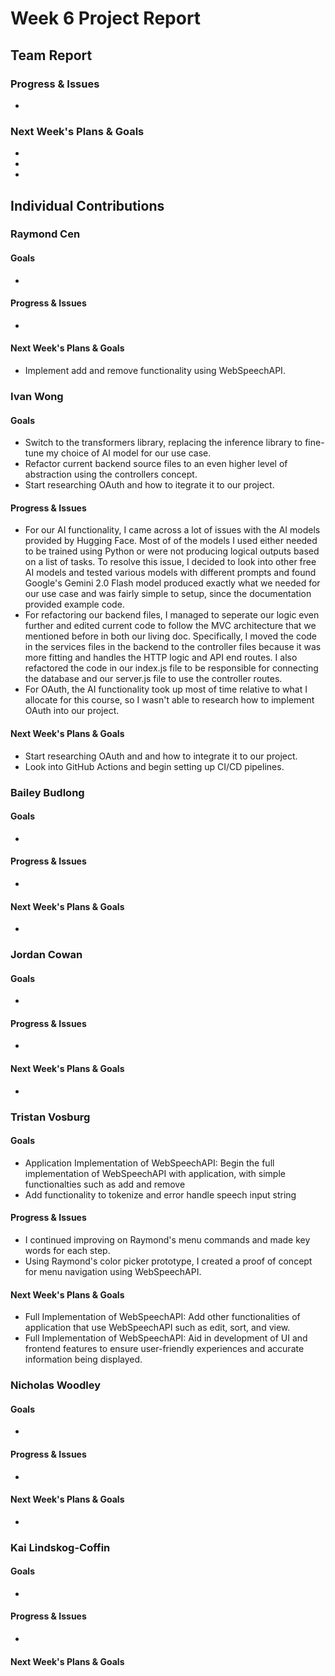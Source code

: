 # Week 6 Project Report

## Team Report

### Progress & Issues

* 

### Next Week's Plans & Goals

* 
* 
* 


## Individual Contributions

### Raymond Cen

#### Goals

* 

#### Progress & Issues

* 

#### Next Week's Plans & Goals

* Implement add and remove functionality using WebSpeechAPI.


### Ivan Wong

#### Goals

* Switch to the transformers library, replacing the inference library to fine-tune my choice of AI model for our use case.
* Refactor current backend source files to an even higher level of abstraction using the controllers concept.
* Start researching OAuth and how to itegrate it to our project.

#### Progress & Issues

* For our AI functionality, I came across a lot of issues with the AI models provided by Hugging Face. Most of of the models I used either needed to be trained using Python or were not producing logical outputs based on a list of tasks. To resolve this issue, I decided to look into other free AI models and tested various models with different prompts and found Google's Gemini 2.0 Flash model produced exactly what we needed for our use case and was fairly simple to setup, since the documentation provided example code.
* For refactoring our backend files, I managed to seperate our logic even further and edited current code to follow the MVC architecture that we mentioned before in both our living doc. Specifically, I moved the code in the services files in the backend to the controller files because it was more fitting and handles the HTTP logic and API end routes. I also refactored the code in our index.js file to be responsible for connecting the database and our server.js file to use the controller routes.
* For OAuth, the AI functionality took up most of time relative to what I allocate for this course, so I wasn't able to research how to implement OAuth into our project.

#### Next Week's Plans & Goals

* Start researching OAuth and and how to integrate it to our project.
* Look into GitHub Actions and begin setting up CI/CD pipelines.

### Bailey Budlong

#### Goals

* 

#### Progress & Issues

* 

#### Next Week's Plans & Goals

* 

### Jordan Cowan

#### Goals

* 

#### Progress & Issues

* 

#### Next Week's Plans & Goals

* 

### Tristan Vosburg

#### Goals

* Application Implementation of WebSpeechAPI: Begin the full implementation of WebSpeechAPI with application, with simple functionalties such as add and remove
* Add functionality to tokenize and error handle speech input string

#### Progress & Issues

* I continued improving on Raymond's menu commands and made key words for each step.
* Using Raymond's color picker prototype, I created a proof of concept for menu navigation using WebSpeechAPI.  

#### Next Week's Plans & Goals

* Full Implementation of WebSpeechAPI: Add other functionalities of application that use WebSpeechAPI such as edit, sort, and view.
* Full Implementation of WebSpeechAPI: Aid in development of UI and frontend features to ensure user-friendly experiences and accurate information being displayed.

### Nicholas Woodley

#### Goals

* 

#### Progress & Issues

* 

#### Next Week's Plans & Goals

* 
### Kai Lindskog-Coffin

#### Goals

* 

#### Progress & Issues

* 

#### Next Week's Plans & Goals

